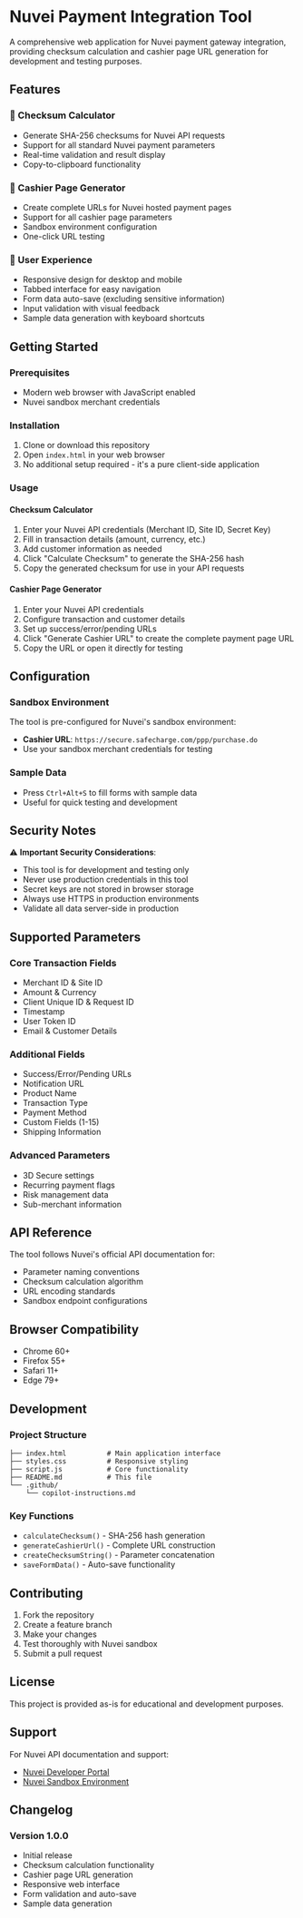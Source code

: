 # Nuvei Payment Integration Tool

A comprehensive web application for Nuvei payment gateway integration, providing checksum calculation and cashier page URL generation for development and testing purposes.

## Features

### 🔐 Checksum Calculator
- Generate SHA-256 checksums for Nuvei API requests
- Support for all standard Nuvei payment parameters
- Real-time validation and result display
- Copy-to-clipboard functionality

### 🏪 Cashier Page Generator
- Create complete URLs for Nuvei hosted payment pages
- Support for all cashier page parameters
- Sandbox environment configuration
- One-click URL testing

### 📱 User Experience
- Responsive design for desktop and mobile
- Tabbed interface for easy navigation
- Form data auto-save (excluding sensitive information)
- Input validation with visual feedback
- Sample data generation with keyboard shortcuts

## Getting Started

### Prerequisites
- Modern web browser with JavaScript enabled
- Nuvei sandbox merchant credentials

### Installation
1. Clone or download this repository
2. Open `index.html` in your web browser
3. No additional setup required - it's a pure client-side application

### Usage

#### Checksum Calculator
1. Enter your Nuvei API credentials (Merchant ID, Site ID, Secret Key)
2. Fill in transaction details (amount, currency, etc.)
3. Add customer information as needed
4. Click "Calculate Checksum" to generate the SHA-256 hash
5. Copy the generated checksum for use in your API requests

#### Cashier Page Generator
1. Enter your Nuvei API credentials
2. Configure transaction and customer details
3. Set up success/error/pending URLs
4. Click "Generate Cashier URL" to create the complete payment page URL
5. Copy the URL or open it directly for testing

## Configuration

### Sandbox Environment
The tool is pre-configured for Nuvei's sandbox environment:
- **Cashier URL**: `https://secure.safecharge.com/ppp/purchase.do`
- Use your sandbox merchant credentials for testing

### Sample Data
- Press `Ctrl+Alt+S` to fill forms with sample data
- Useful for quick testing and development

## Security Notes

⚠️ **Important Security Considerations**:
- This tool is for development and testing only
- Never use production credentials in this tool
- Secret keys are not stored in browser storage
- Always use HTTPS in production environments
- Validate all data server-side in production

## Supported Parameters

### Core Transaction Fields
- Merchant ID & Site ID
- Amount & Currency
- Client Unique ID & Request ID
- Timestamp
- User Token ID
- Email & Customer Details

### Additional Fields
- Success/Error/Pending URLs
- Notification URL
- Product Name
- Transaction Type
- Payment Method
- Custom Fields (1-15)
- Shipping Information

### Advanced Parameters
- 3D Secure settings
- Recurring payment flags
- Risk management data
- Sub-merchant information

## API Reference

The tool follows Nuvei's official API documentation for:
- Parameter naming conventions
- Checksum calculation algorithm
- URL encoding standards
- Sandbox endpoint configurations

## Browser Compatibility

- Chrome 60+
- Firefox 55+
- Safari 11+
- Edge 79+

## Development

### Project Structure
```
├── index.html          # Main application interface
├── styles.css          # Responsive styling
├── script.js           # Core functionality
├── README.md           # This file
└── .github/
    └── copilot-instructions.md
```

### Key Functions
- `calculateChecksum()` - SHA-256 hash generation
- `generateCashierUrl()` - Complete URL construction
- `createChecksumString()` - Parameter concatenation
- `saveFormData()` - Auto-save functionality

## Contributing

1. Fork the repository
2. Create a feature branch
3. Make your changes
4. Test thoroughly with Nuvei sandbox
5. Submit a pull request

## License

This project is provided as-is for educational and development purposes.

## Support

For Nuvei API documentation and support:
- [Nuvei Developer Portal](https://docs.nuvei.com/)
- [Nuvei Sandbox Environment](https://secure.safecharge.com/)

## Changelog

### Version 1.0.0
- Initial release
- Checksum calculation functionality
- Cashier page URL generation
- Responsive web interface
- Form validation and auto-save
- Sample data generation
